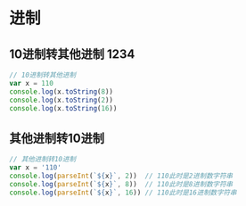 
# 进制

## 10进制转其他进制	1234
``` javascript	
// 10进制转其他进制	
var x = 110	
console.log(x.toString(8))	
console.log(x.toString(2))	
console.log(x.toString(16))	
```	

## 其他进制转10进制	

``` javascript	
// 其他进制转10进制	
var x = '110'	
console.log(parseInt(`${x}`, 2))  // 110此时是2进制数字符串	
console.log(parseInt(`${x}`, 8))  // 110此时是8进制数字符串	
console.log(parseInt(`${x}`, 16)) // 110此时是16进制数字符串	
```
